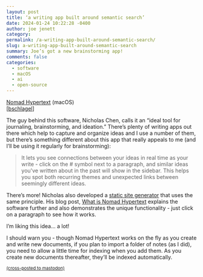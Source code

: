 ```yaml
---
layout: post
title: ‘a writing app built around semantic search’
date: 2024-01-24 10:22:28 -0400
author: joe jenett
category: 
permalink: /a-writing-app-built-around-semantic-search/
slug: a-writing-app-built-around-semantic-search
summary: Joe’s got a new brainstorming app!
comments: false
categories:
  - software
  - macOS
  - ai
  - open-source
---
```

<a title="Nomad Hypertext" href="https://nomadhypertext.nicholaschen.io/">Nomad Hypertext</a> (macOS)<br>[<a href="https://pinboard.in/u:bschlagel">bschlagel</a>]

The guy behind this software, Nicholas Chen, calls it an “ideal tool for journaling, brainstorming, and ideation.” There’s plenty of writing apps out there which help to capture and organize ideas and I use a number of them, but there’s something different about this app that really appeals to me (and I’ll be using it regularly for brainstorming):
<blockquote><p>It lets you see connections between your ideas in real time as your write - click on the # symbol next to a paragraph, and similar ideas you've written about in the past will show in the sidebar. This helps you spot both recurring themes and unexpected links between seemingly different ideas.</p></blockquote>
There’s more! Nicholas also developed a <a href="https://github.com/nichwch/yurt">static site generator</a> that uses the same principle. His blog post, <a title="What is Nomad Hypertext" href="https://blog.nicholaschen.io/posts/What%20is%20Nomad%20Hypertext.txt">What is Nomad Hypertext</a> explains the software further and also demonstrates the unique functionality - just click on a paragraph to see how it works.

I’m liking this idea... a lot! 

I should warn you - though Nomad Hypertext works on the fly as you create and write new documents, if you plan to import a folder of notes (as I did), you need to allow a little time for indexing when you add them. As you create new documents thereafter, they’ll be indexed automatically.









<a href="https://brid.gy/publish/mastodon"><small>(cross-posted to mastodon)</small></a>